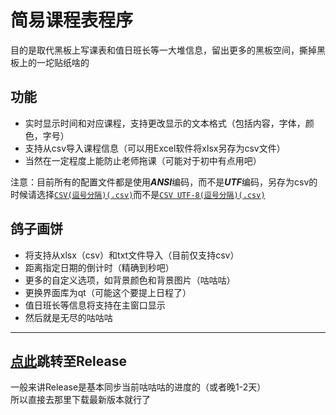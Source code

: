 # 简易课程表程序

目的是取代黑板上写课表和值日班长等一大堆信息，留出更多的黑板空间，撕掉黑板上的一坨贴纸啥的

## 功能

- 实时显示时间和对应课程，支持更改显示的文本格式（包括内容，字体，颜色，字号）
- 支持从csv导入课程信息（可以用Excel软件将xlsx另存为csv文件）
- 当然在一定程度上能防止老师拖课（可能对于初中有点用吧）

注意：目前所有的配置文件都是使用***ANSI***编码，而不是***UTF***编码，另存为csv的时候请选择[`CSV(逗号分隔)(.csv)`](#)而不是[`CSV UTF-8(逗号分隔)(.csv)`](#)

## 鸽子画饼

- 将支持从xlsx（csv）和txt文件导入（目前仅支持csv）
- 距离指定日期的倒计时（精确到秒吧）
- 更多的自定义选项，如背景颜色和背景图片（咕咕咕）
- 更换界面库为qt（可能这个要提上日程了）
- 值日班长等信息将支持在主窗口显示
- 然后就是无尽的咕咕咕

-----

## [点此](https://github.com/SHM-white/TimeTable/releases)跳转至Release

一般来讲Release是基本同步当前咕咕咕的进度的（或者晚1-2天）<br>
所以直接去那里下载最新版本就行了

